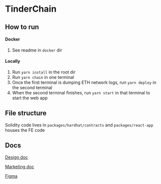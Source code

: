 # TinderChain

## How to run
#### Docker
1. See readme in `docker` dir
#### Locally
1. Run `yarn install` in the root dir
2. Run `yarn chain` in one terminal
3. Once the first terminal is dumping ETH network logs, run `yarn deploy` in the second terminal
4. When the second terminal finishes, run `yarn start` in that terminal to start the web app

## File structure
Solidity code lives in `packages/hardhat/contracts` and `packages/react-app` houses the FE code

## Docs

[Design doc](https://docs.google.com/document/d/1dK7VgTm8u8EnxTcnLr6IJ1oO5Dabo6-Zlrjw39kxWdQ/edit?usp=sharing)

[Marketing doc](https://docs.google.com/document/d/1j1zncLV9bOxah-RwL6pvQE5fU5MIwoYLLpjnd2uhyH8/edit?usp=sharing)

[Figma](https://www.figma.com/file/AQxlyKqiQvVT5SKpTLV2js/Tinder-Chain?node-id=8%3A233)
